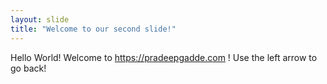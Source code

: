 ```yaml
---
layout: slide
title: "Welcome to our second slide!"
---
```

Hello World! Welcome to https://pradeepgadde.com !
Use the left arrow to go back!
